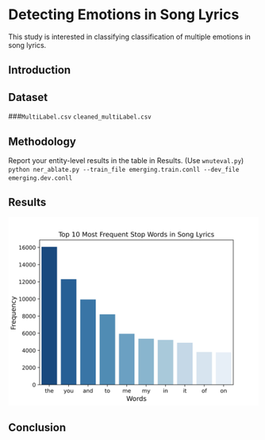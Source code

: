 # Detecting Emotions in Song Lyrics

This study is interested in classifying  classification of multiple emotions in song lyrics. 

## Introduction

## Dataset 
###`MultiLabel.csv`
`cleaned_multiLabel.csv`

## Methodology
Report your entity-level results in the table in Results. (Use `wnuteval.py`)
`python ner_ablate.py --train_file emerging.train.conll --dev_file emerging.dev.conll`

## Results
![](https://github.com/akaAnam/detecting-emotion-in-song-lyrics/blob/main/visuals/top10_words_stop.png?raw=true)

## Conclusion
